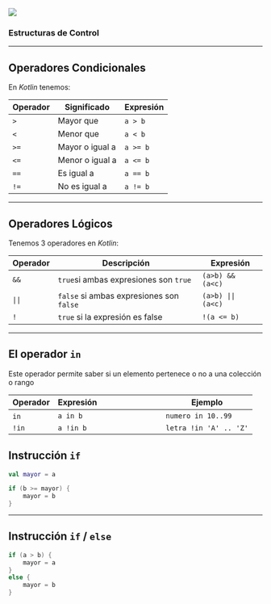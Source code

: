![](https://kotlinlang.org/assets/images/twitter-card/kotlin_800x320.png)

### Estructuras de Control

---

## Operadores Condicionales

En *Kotlin* tenemos:

| Operador | Significado     | Expresión |
|----------|-----------------|-----------|
| `>`        | Mayor que       | `a > b`     |
| `<`        | Menor que       | `a < b`     |
| `>=`       | Mayor o igual a | `a >= b`    |
| `<=`       | Menor o igual a | `a <= b`    |
| `==`       | Es igual a      | `a == b`    |
| `!=`       | No es igual a   | `a != b`    |

---

## Operadores Lógicos

Tenemos 3 operadores en *Kotlin*:

| Operador | Descripción                              | Expresión        |
|----------|------------------------------------------|------------------|
| `&&`     | `true`si ambas expresiones son `true`    | `(a>b) && (a<c)` |
| `\|\|`   | `false` si ambas expresiones son `false` | `(a>b) \|\| (a<c)` |
| `!`      | `true` si la expresión es false          | `!(a <= b)`      |

---

## El operador `in`

Este operador permite saber si un elemento pertenece o no a una colección o rango


| Operador | Expresión                              | Ejemplo |
|----------|------------------------------------------|------------------|
| `in`     | `a in b` | `numero in 10..99` |
| `!in`    | `a !in b` | `letra !in 'A' .. 'Z'` |

## Instrucción `if`

```kotlin
val mayor = a

if (b >= mayor) {
    mayor = b
}
```

---

## Instrucción `if` / `else`

```kotlin
if (a > b) {
    mayor = a
}
else {
    mayor = b
}
